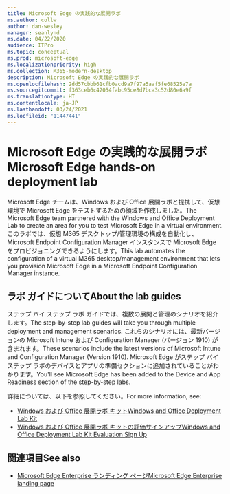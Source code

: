 ```yaml
---
title: Microsoft Edge の実践的な展開ラボ
ms.author: collw
author: dan-wesley
manager: seanlynd
ms.date: 04/22/2020
audience: ITPro
ms.topic: conceptual
ms.prod: microsoft-edge
ms.localizationpriority: high
ms.collection: M365-modern-desktop
description: Microsoft Edge の実践的な展開ラボ
ms.openlocfilehash: 2dd57cbbb61cfb0acd9a7f97a5aaf5fe68525e7a
ms.sourcegitcommit: f363ceb6c42054fabc95ce8d7bca3c52d80e6a9f
ms.translationtype: HT
ms.contentlocale: ja-JP
ms.lasthandoff: 03/24/2021
ms.locfileid: "11447441"
---
```

# <a name="microsoft-edge-hands-on-deployment-lab"></a><span data-ttu-id="52697-103">Microsoft Edge の実践的な展開ラボ</span><span class="sxs-lookup"><span data-stu-id="52697-103">Microsoft Edge hands-on deployment lab</span></span>

<span data-ttu-id="52697-104">Microsoft Edge チームは、Windows および Office 展開ラボと提携して、仮想環境で Microsoft Edge をテストするための領域を作成しました。</span><span class="sxs-lookup"><span data-stu-id="52697-104">The Microsoft Edge team partnered with the Windows and Office Deployment Lab to create an area for you to test Microsoft Edge in a virtual environment.</span></span> <span data-ttu-id="52697-105">このラボでは、仮想 M365 デスクトップ/管理環境の構成を自動化し、Microsoft Endpoint Configuration Manager インスタンスで Microsoft Edge をプロビジョニングできるようにします。</span><span class="sxs-lookup"><span data-stu-id="52697-105">This lab automates the configuration of a virtual M365 desktop/management environment that lets you provision Microsoft Edge in a Microsoft Endpoint Configuration Manager instance.</span></span>

## <a name="about-the-lab-guides"></a><span data-ttu-id="52697-106">ラボ ガイドについて</span><span class="sxs-lookup"><span data-stu-id="52697-106">About the lab guides</span></span>

<span data-ttu-id="52697-107">ステップ バイ ステップ ラボ ガイドでは、複数の展開と管理のシナリオを紹介します。</span><span class="sxs-lookup"><span data-stu-id="52697-107">The step-by-step lab guides will take you through multiple deployment and management scenarios.</span></span> <span data-ttu-id="52697-108">これらのシナリオには、最新バージョンの Microsoft Intune および Configuration Manager (バージョン 1910) が含まれます。</span><span class="sxs-lookup"><span data-stu-id="52697-108">These scenarios include the latest versions of Microsoft Intune and Configuration Manager (Version 1910).</span></span> <span data-ttu-id="52697-109">Microsoft Edge がステップ バイ ステップ ラボのデバイスとアプリの準備セクションに追加されていることがわかります。</span><span class="sxs-lookup"><span data-stu-id="52697-109">You'll see Microsoft Edge has been added to the Device and App Readiness section of the step-by-step labs.</span></span>

<span data-ttu-id="52697-110">詳細については、以下を参照してください。</span><span class="sxs-lookup"><span data-stu-id="52697-110">For more information, see:</span></span>

- [<span data-ttu-id="52697-111">Windows および Office 展開ラボ キット</span><span class="sxs-lookup"><span data-stu-id="52697-111">Windows and Office Deployment Lab Kit</span></span>](/microsoft-365/enterprise/modern-desktop-deployment-and-management-lab?view=o365-worldwide)
- [<span data-ttu-id="52697-112">Windows および Office 展開ラボ キットの評価サインアップ</span><span class="sxs-lookup"><span data-stu-id="52697-112">Windows and Office Deployment Lab Kit Evaluation Sign Up</span></span>](https://www.microsoft.com/evalcenter/evaluate-lab-kit)

## <a name="see-also"></a><span data-ttu-id="52697-113">関連項目</span><span class="sxs-lookup"><span data-stu-id="52697-113">See also</span></span>

- [<span data-ttu-id="52697-114">Microsoft Edge Enterprise ランディング ページ</span><span class="sxs-lookup"><span data-stu-id="52697-114">Microsoft Edge Enterprise landing page</span></span>](https://aka.ms/EdgeEnterprise)